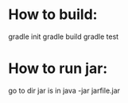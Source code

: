 # How to build:

gradle init
gradle build
gradle test

# How to run jar:

go to dir jar is in
java -jar jarfile.jar
